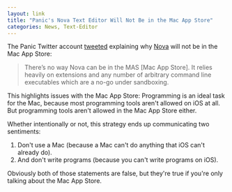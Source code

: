 ```yaml
---
layout: link
title: "Panic's Nova Text Editor Will Not Be in the Mac App Store"
categories: News, Text-Editor
---
```


The Panic Twitter account [tweeted](https://twitter.com/panic/status/1154210018851352576?s=12) explaining why [Nova](https://panic.com/nova/) will not be in the Mac App Store:

> There’s no way Nova can be in the MAS [Mac App Store]. It relies heavily on extensions and any number of arbitrary command line executables which are a no-go under sandboxing.

This highlights issues with the Mac App Store: Programming is an ideal task for the Mac, because most programming tools aren't allowed on iOS at all. But programming tools aren't allowed in the Mac App Store either.

Whether intentionally or not, this strategy ends up communicating two sentiments:

1. Don't use a Mac (because a Mac can't do anything that iOS can't already do).
2. And don't write programs (because you can't write programs on iOS).

Obviously both of those statements are false, but they're true if you're only talking about the Mac App Store.
